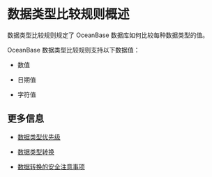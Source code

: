 数据类型比较规则概述 
===============================



数据类型比较规则规定了 OceanBase 数据库如何比较每种数据类型的值。

OceanBase 数据类型比较规则支持以下数据值：

* 数值

  

* 日期值

  

* 字符值

  




更多信息 
----------------

* [数据类型优先级](/zh-CN/11.sql-reference-oracle-mode/3.basic-elements-1/2.data-type-comparison-rules/5.data-type-priority.md)

  

* [数据类型转换](/zh-CN/11.sql-reference-oracle-mode/3.basic-elements-1/2.data-type-comparison-rules/6.data-type-conversion.md)

  

* [数据转换的安全注意事项](/zh-CN/11.sql-reference-oracle-mode/3.basic-elements-1/2.data-type-comparison-rules/7.security-considerations-for-data-conversion.md)

  



